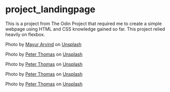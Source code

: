 # project_landingpage
This is a project from The Odin Project that required me to create a simple webpage using 
HTML and CSS knowledge gained so far. This project relied heavily on flexbox.


Photo by <a href="https://unsplash.com/@mayurarvind?utm_content=creditCopyText&utm_medium=referral&utm_source=unsplash">Mayur Arvind</a> on <a href="https://unsplash.com/photos/a-person-standing-on-top-of-a-rocky-cliff-N-Hjn6Fcr7Q?utm_content=creditCopyText&utm_medium=referral&utm_source=unsplash">Unsplash</a>
  
Photo by <a href="https://unsplash.com/@lifeof_peter_?utm_content=creditCopyText&utm_medium=referral&utm_source=unsplash">Peter Thomas</a> on <a href="https://unsplash.com/photos/a-man-taking-a-picture-of-himself-in-a-rear-view-mirror-N0xMuln2TPo?utm_content=creditCopyText&utm_medium=referral&utm_source=unsplash">Unsplash</a>
  
Photo by <a href="https://unsplash.com/@lifeof_peter_?utm_content=creditCopyText&utm_medium=referral&utm_source=unsplash">Peter Thomas</a> on <a href="https://unsplash.com/photos/a-person-driving-a-car-with-a-steering-wheel-cVLZAgygERo?utm_content=creditCopyText&utm_medium=referral&utm_source=unsplash">Unsplash</a>
  
Photo by <a href="https://unsplash.com/@lifeof_peter_?utm_content=creditCopyText&utm_medium=referral&utm_source=unsplash">Peter Thomas</a> on <a href="https://unsplash.com/photos/a-woman-sitting-in-the-drivers-seat-of-a-truck-OFZ_8pey_ds?utm_content=creditCopyText&utm_medium=referral&utm_source=unsplash">Unsplash</a>
  
Photo by <a href="https://unsplash.com/@lifeof_peter_?utm_content=creditCopyText&utm_medium=referral&utm_source=unsplash">Peter Thomas</a> on <a href="https://unsplash.com/photos/a-person-swimming-in-a-lake-surrounded-by-trees--44HYKxIEfo?utm_content=creditCopyText&utm_medium=referral&utm_source=unsplash">Unsplash</a>
  
